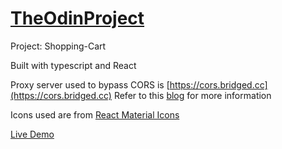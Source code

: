 # [TheOdinProject](https://www.theodinproject.com/)

Project: Shopping-Cart

Built with typescript and React

Proxy server used to bypass CORS is [https://cors.bridged.cc](https://cors.bridged.cc)
Refer to this [blog](https://blog.grida.co/cors-anywhere-for-everyone-free-reliable-cors-proxy-service-73507192714e) for more information

Icons used are from [React Material Icons](https://material-ui.com/components/material-icons/)

[Live Demo](https://alberinea.github.io/shopping-cart)
